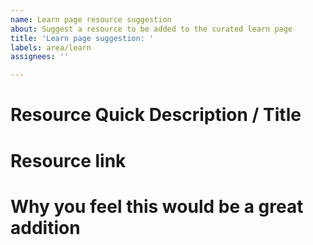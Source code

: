 ```yaml
---
name: Learn page resource suggestion
about: Suggest a resource to be added to the curated learn page
title: 'Learn page suggestion: '
labels: area/learn
assignees: ''

---
```


# Resource Quick Description / Title

# Resource link

# Why you feel this would be a great addition
